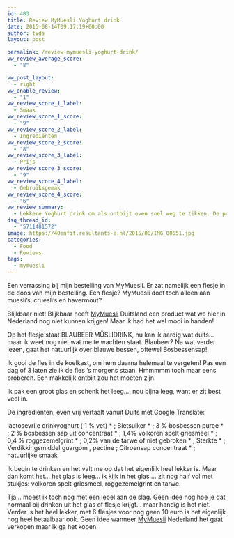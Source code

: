 ```yaml
---
id: 483
title: Review MyMuesli Yoghurt drink
date: 2015-08-14T09:17:19+00:00
author: tvds
layout: post

permalink: /review-mymuesli-yoghurt-drink/
vw_review_average_score:
  - "8"

vw_post_layout:
  - right
vw_enable_review:
  - "1"
vw_review_score_1_label:
  - Smaak
vw_review_score_1_score:
  - "9"
vw_review_score_2_label:
  - Ingrediënten
vw_review_score_2_score:
  - "8"
vw_review_score_3_label:
  - Prijs
vw_review_score_3_score:
  - "9"
vw_review_score_4_label:
  - Gebruiksgemak
vw_review_score_4_score:
  - "6"
vw_review_summary:
  - Lekkere Yoghurt drink om als ontbijt even snel weg te tikken. De prijs is niet al te hoog. Alleen hoe krijg je die laatste granen uit het flesje?
dsq_thread_id:
  - "5711481572"
image: https://40enfit.resultants-e.nl/2015/08/IMG_00551.jpg
categories:
  - Food
  - Reviews
tags:
  - mymuesli
---
```

Een verrassing bij mijn bestelling van MyMuesli. Er zat namelijk een flesje in de doos van mijn bestelling. Een flesje? MyMuesli doet toch alleen aan muesli&#8217;s, cruesli&#8217;s en havermout?

Blijkbaar niet! Blijkbaar heeft [MyMuesli](http://nl.mymuesli.com/) Duitsland een product wat we hier in Nederland nog niet kunnen krijgen! Maar ik had het wel mooi in handen! <!--more-->

Op het flesje staat BLAUBEER MÜSLIDRINK, nu kan ik aardig wat duits&#8230; maar ik weet nog niet wat me te wachten staat. Blaubeer? Na wat verder lezen, gaat het natuurlijk over blauwe bessen, oftewel Bosbessensap!

Ik gooi de fles in de koelkast, om hem daarna helemaal te vergeten! Pas een dag of 3 laten zie ik de fles &#8217;s morgens staan. Hmmmmm toch maar eens proberen. Een makkelijk ontbijt zou het moeten zijn.

Ik pak een groot glas en schenk het leeg&#8230;. nou bijna leeg, want er zit best veel in.

De ingredienten, even vrij vertaalt vanuit Duits met Google Translate:

lactosevrije drinkyoghurt ( 1 % vet) \* ; Bietsuiker \* ; 3 % bosbessen puree \* ; 2 % bosbessen sap uit concentraat \* ; 1,4% volkoren spelt griesmeel \* ; 0,4 % roggezemelgrint \* ; 0,2% van de tarwe of niet gebroken \* ; Sterkte \* ; Verdikkingsmiddel guargom , pectine ; Citroensap concentraat * ; natuurlijke smaak

Ik begin te drinken en het valt me op dat het eigenlijk heel lekker is. Maar dan komt het&#8230; het glas is leeg&#8230; ik kijk in het glas&#8230;. zit nog half vol met stukjes: volkoren spelt griesmeel, roggezemelgrint en tarwe.

Tja&#8230; moest ik toch nog met een lepel aan de slag. Geen idee nog hoe je dat normaal bij drinken uit het glas of flesje krijgt&#8230; maar handig is het niet. Verder is het heel lekker, met 6 flesjes voor nog geen 10 euro is het eigenlijk nog heel betaalbaar ook. Geen idee wanneer [MyMuesli](http://nl.mymuesli.com/) Nederland het gaat verkopen maar ik ga het kopen.